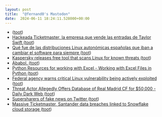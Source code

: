 ```yaml
---
layout: post
title:  "@fernand0's Mastodon"
date:  2024-06-11 18:24:11.528000+00:00
---
```

*  [ ](https://pebble.social/@marino) ([toot](https://mastodon.social/@fernand0/112599384164036425))
*  [Hackeada Ticketmaster, la empresa que vende las entradas de Taylor Swift ](https://unaaldia.hispasec.com/2024/06/hackeada-ticketmaster-la-empresa-que-vende-las-entradas-de-taylor-swift.htm) ([toot](https://mastodon.social/@fernand0/112599112973701906))
*  [Qué fue de las distribuciones Linux autonómicas españolas que iban a cambiar el software para siempre ](https://www.genbeta.com/a-fondo/que-fue-distribuciones-linux-autonomicas-espanolas-que-iban-a-cambiar-software-para-siempr) ([toot](https://mastodon.social/@fernand0/112598876052087346))
*  [Kaspersky releases free tool that scans Linux for known threats ](https://www.bleepingcomputer.com/news/software/kaspersky-releases-free-tool-that-scans-linux-for-known-threats) ([toot](https://mastodon.social/@fernand0/112598746745779256))
*  [Ababol. ](https://avecesunafoto.wordpress.com/2024/06/11/ababol) ([toot](https://mastodon.social/@fernand0/112598607424990813))
*  [Python Resources for working with Excel - Working with Excel Files in Python ](https://www.python-excel.org) ([toot](https://mastodon.social/@fernand0/112598446900523751))
*  [Federal agency warns critical Linux vulnerability being actively exploited ](https://arstechnica.com/security/2024/05/federal-agency-warns-critical-linux-vulnerability-being-actively-exploited) ([toot](https://mastodon.social/@fernand0/112598202781736119))
*  [Threat Actor Allegedly Offers Database of Real Madrid CF for $50,000 - Daily Dark Web ](https://dailydarkweb.net/threat-actor-allegedly-offers-database-of-real-madrid-cf-for-50000) ([toot](https://mastodon.social/@fernand0/112598067244869260))
*  [Supersharers of fake news on Twitter   ](https://www.science.org/doi/10.1126/science.adl4435) ([toot](https://mastodon.social/@fernand0/112597669263815544))
*  [Massive Ticketmaster, Santander data breaches linked to Snowflake cloud storage ](https://www.theverge.com/2024/5/31/24168984/ticketmaster-santander-data-breach-snowflake-cloud-storag) ([toot](https://mastodon.social/@fernand0/112597592101394863))
